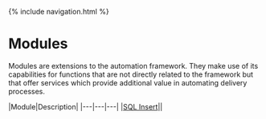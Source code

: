 {% include navigation.html %}

# Modules

Modules are extensions to the automation framework. 
They make use of its capabilities for functions that are not directly related to the framework but that offer services 
which provide additional value in automating delivery processes.

|Module|Description|
|---|---|---|
|[SQL Insert](/{{site.repository}}/pages/modules/sqlinsert/sqlinsert.html)||
